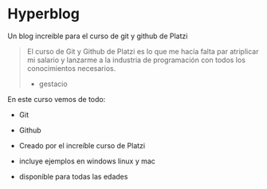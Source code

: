 # Hyperblog
Un blog increible para el curso de git y github de Platzi
> El curso de Git y Github de Platzi es lo que me hacía falta par atriplicar mi salario y lanzarme a la industria de programación con todos los conocimientos necesarios.
> - gestacio

En este curso vemos de todo:
* Git
* Github

* Creado por el increíble curso de Platzi
* incluye ejemplos en windows linux y mac
* disponible para todas las edades
